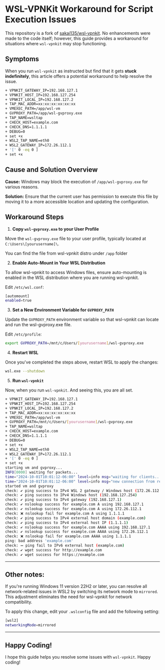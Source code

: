 # WSL-VPNKit Workaround for Script Execution Issues

This repository is a fork of [sakai135/wsl-vpnkit](https://github.com/sakai135/wsl-vpnkit). No enhancements were made to the code itself; however, this guide provides a workaround for situations where `wsl-vpnkit` may stop functioning.

## Symptoms

When you run `wsl-vpnkit` as instructed but find that it gets **stuck indefinitely**, this article offers a potential workaround to help resolve the issue.

```bash
+ VPNKIT_GATEWAY_IP=192.168.127.1
+ VPNKIT_HOST_IP=192.168.127.254
+ VPNKIT_LOCAL_IP=192.168.127.2
+ TAP_MAC_ADDR=xx:xx:xx:xx:xx:xx
+ VMEXEC_PATH=/app/wsl-vm
+ GVPROXY_PATH=/app/wsl-gvproxy.exe
+ TAP_NAME=wsltap
+ CHECK_HOST=example.com
+ CHECK_DNS=1.1.1.1
+ DEBUG=0
+ set +x
+ WSL2_TAP_NAME=eth0
+ WSL2_GATEWAY_IP=172.26.112.1
+ '[' 0 -eq 0 ]
+ set +x
```


## Cause and Solution Overview

**Cause:** Windows may block the execution of `/app/wsl-gvproxy.exe` for various reasons.

**Solution:** Ensure that the current user has permission to execute this file by moving it to a more accessible location and updating the configuration.

## Workaround Steps

1. **Copy `wsl-gvproxy.exe` to your User Profile**

Move the `wsl-gvproxy.exe` file to your user profile, typically located at `C:\Users\[yourusername]\`.

You can find the file from wsl-vpnkit distro under `/app` folder

2. **Enable Auto-Mount in Your WSL Distribution**
   
To allow wsl-vpnkit to access Windows files, ensure auto-mounting is enabled in the WSL distribution where you are running wsl-vpnkit.

Edit `/etc/wsl.conf`:

```bash
[automount]
enabled=true
```

3. **Set a New Environment Variable for `GVPROXY_PATH`**

Update the `GVPROXY_PATH` environment variable so that wsl-vpnkit can locate and run the wsl-gvproxy.exe file.

Edit `/etc/profile`:

```bash
export GVPROXY_PATH=/mnt/c/Users/[yourusername]/wsl-gvproxy.exe
```
4. **Restart WSL**

Once you've completed the steps above, restart WSL to apply the changes:

```bash
wsl.exe --shutdown
```
5. **Run `wsl-vpnkit`**

Now, when you run `wsl-vpnkit`. And seeing this, you are all set.
```bash
+ VPNKIT_GATEWAY_IP=192.168.127.1
+ VPNKIT_HOST_IP=192.168.127.254
+ VPNKIT_LOCAL_IP=192.168.127.2
+ TAP_MAC_ADDR=xx:xx:xx:xx:xx:xx
+ VMEXEC_PATH=/app/wsl-vm
+ GVPROXY_PATH=/mnt/c/Users/[yourusername]/wsl-gvproxy.exe
+ TAP_NAME=wsltap
+ CHECK_HOST=example.com
+ CHECK_DNS=1.1.1.1
+ DEBUG=0
+ set +x
+ WSL2_TAP_NAME=eth0
+ WSL2_GATEWAY_IP=172.26.112.1
+ '[' 0 -eq 0 ]
+ set +x
starting vm and gvproxy...
INFO[0000] waiting for packets...
time="2024-10-01T10:01:12-06:00" level=info msg="waiting for clients..."
time="2024-10-01T10:01:12-06:00" level=info msg="new connection from remote to 17944"
started vm and gvproxy
check: ✔️ ping success to IPv4 WSL 2 gateway / Windows host (172.26.112.1)
check: ✔️ ping success to IPv4 Windows host (192.168.127.254)
check: ✔️ ping success to IPv4 gateway (192.168.127.1)
check: ✔️ nslookup success for example.com A using 192.168.127.1
check: ✔️ nslookup success for example.com A using 172.26.112.1
check: ❌ nslookup fail for example.com A using 1.1.1.1
check: ✔️ ping success to IPv4 external host domain (example.com)
check: ✔️ ping success to IPv4 external host IP (1.1.1.1)
check: ✔️ nslookup success for example.com AAAA using 192.168.127.1
check: ✔️ nslookup success for example.com AAAA using 172.26.112.1
check: ❌ nslookup fail for example.com AAAA using 1.1.1.1
ping: bad address 'example.com'
check: ➖ ping fail to IPv6 external host (example.com)
check: ✔️ wget success for http://example.com
check: ✔️ wget success for https://example.com
```

---

## Other notes:

If you're running Windows 11 version 22H2 or later, you can resolve all network-related issues in WSL2 by switching its network mode to `mirrored`. This adjustment eliminates the need for wsl-vpnkit for network compatibility.

To apply this change, edit your `.wslconfig` file and add the following setting:

```bash
[wsl2]
networkingMode=mirrored
```
---

## Happy Coding!

I hope this guide helps you resolve some issues with `wsl-vpnkit`. Happy coding!


